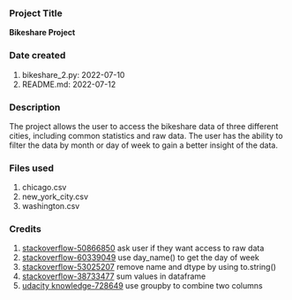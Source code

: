 ### Project Title
**Bikeshare Project**

### Date created
1. bikeshare_2.py: 2022-07-10
2. README.md: 2022-07-12

### Description
The project allows the user to access the bikeshare data of three different cities, including common statistics and raw data. The user has the ability to filter the data by month or day of week to gain a better insight of the data.

### Files used
1. chicago.csv
2. new_york_city.csv
3. washington.csv

### Credits
1. [stackoverflow-50866850](https://stackoverflow.com/questions/50866850/ask-user-to-continue-viewing-the-next-5-lines-of-data)
       ask user if they want access to raw data
2. [stackoverflow-60339049](https://stackoverflow.com/questions/60339049/weekday-name-from-a-pandas-dataframe-date-object)
       use day_name() to get the day of week
3. [stackoverflow-53025207](https://stackoverflow.com/questions/53025207/how-do-i-remove-name-and-dtype-from-pandas-output)
       remove name and dtype by using to.string()
4. [stackoverflow-38733477](https://stackoverflow.com/questions/38733477/whats-the-best-way-to-sum-all-values-in-a-pandas-dataframe)
       sum values in dataframe
5. [udacity knowledge-728649](https://knowledge.udacity.com/questions/728649)
       use groupby to combine two columns
